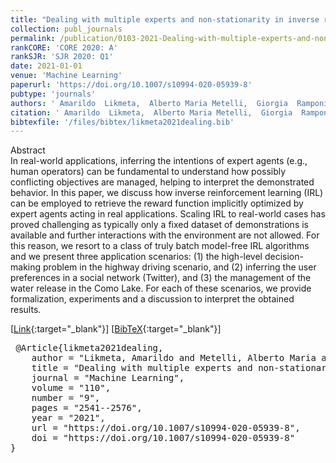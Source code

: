 ```yaml
---
title: "Dealing with multiple experts and non-stationarity in inverse reinforcement learning: an application to real-life problems"
collection: publ_journals
permalink: /publication/0103-2021-Dealing-with-multiple-experts-and-non-stationarity-in-inverse-reinforcement-learning-an-application-to-real-life-problems
rankCORE: 'CORE 2020: A'
rankSJR: 'SJR 2020: Q1'
date: 2021-01-01
venue: 'Machine Learning'
paperurl: 'https://doi.org/10.1007/s10994-020-05939-8'
pubtype: 'journals'
authors: ' Amarildo  Likmeta,  Alberto Maria Metelli,  Giorgia  Ramponi,  Andrea  Tirinzoni,  Matteo  Giuliani, and  Marcello  Restelli'
citation: ' Amarildo  Likmeta,  Alberto Maria Metelli,  Giorgia  Ramponi,  Andrea  Tirinzoni,  Matteo  Giuliani, and  Marcello  Restelli&quot;Dealing with multiple experts and non-stationarity in inverse reinforcement learning: an application to real-life problems.&quot; Machine Learning, 2021'
bibtexfile: '/files/bibtex/likmeta2021dealing.bib'
---
```

Abstract
 <br> In real-world applications, inferring the intentions of expert agents (e.g., human operators) can be fundamental to understand how possibly conflicting objectives are managed, helping to interpret the demonstrated behavior. In this paper, we discuss how inverse reinforcement learning (IRL) can be employed to retrieve the reward function implicitly optimized by expert agents acting in real applications. Scaling IRL to real-world cases has proved challenging as typically only a fixed dataset of demonstrations is available and further interactions with the environment are not allowed. For this reason, we resort to a class of truly batch model-free IRL algorithms and we present three application scenarios: (1) the high-level decision-making problem in the highway driving scenario, and (2) inferring the user preferences in a social network (Twitter), and (3) the management of the water release in the Como Lake. For each of these scenarios, we provide formalization, experiments and a discussion to interpret the obtained results. <br> 

 [[Link](https://doi.org/10.1007/s10994-020-05939-8){:target="_blank"}] [[BibTeX](/files/bibtex/likmeta2021dealing.bib){:target="_blank"}] 
<pre> @Article{likmeta2021dealing,
    author = "Likmeta, Amarildo and Metelli, Alberto Maria and Ramponi, Giorgia and Tirinzoni, Andrea and Giuliani, Matteo and Restelli, Marcello",
    title = "Dealing with multiple experts and non-stationarity in inverse reinforcement learning: an application to real-life problems",
    journal = "Machine Learning",
    volume = "110",
    number = "9",
    pages = "2541--2576",
    year = "2021",
    url = "https://doi.org/10.1007/s10994-020-05939-8",
    doi = "https://doi.org/10.1007/s10994-020-05939-8"
} </pre>
